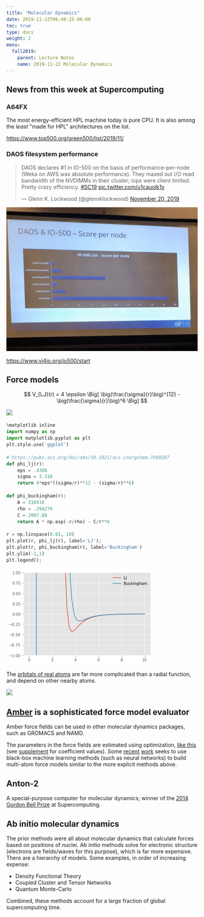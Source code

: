 ```yaml
---
title: "Molecular Dynamics"
date: 2019-11-22T06:49:25-06:00
toc: true
type: docs
weight: 2
menu:
  fall2019:
    parent: Lecture Notes
    name: 2019-11-22 Molecular Dynamics
---
```


## News from this week at Supercomputing

### A64FX

The most energy-efficient HPL machine today is pure CPU.  It is also among the *least* "made for HPL" architectures on the list.

https://www.top500.org/green500/list/2019/11/

### DAOS filesystem performance

<blockquote class="twitter-tweet"><p lang="en" dir="ltr">DAOS declares #1 in IO-500 on the basis of performance-per-node (Weka on AWS was absolute performance). They maxed out I/O read bandwidth of the NVDIMMs in their cluster; iops were client limited. Pretty crazy efficiency. <a href="https://twitter.com/hashtag/SC19?src=hash&amp;ref_src=twsrc%5Etfw">#SC19</a> <a href="https://t.co/u1cauolk1y">pic.twitter.com/u1cauolk1y</a></p>&mdash; Glenn K. Lockwood (@glennklockwood) <a href="https://twitter.com/glennklockwood/status/1197291164275109890?ref_src=twsrc%5Etfw">November 20, 2019</a></blockquote> <script async src="https://platform.twitter.com/widgets.js" charset="utf-8"></script> 

![](EJ2h9s8U8AAbmNJ.jpg)

https://www.vi4io.org/io500/start

## Force models

$$ V_{LJ}(r) = 4 \epsilon \Big[ \big(\frac{\sigma}{r}\big)^{12} - \big(\frac{\sigma}{r}\big)^6 \Big] $$

![](https://upload.wikimedia.org/wikipedia/commons/thumb/5/51/12-6-Lennard-Jones-Potential.svg/640px-12-6-Lennard-Jones-Potential.svg.png)


```python
%matplotlib inline
import numpy as np
import matplotlib.pyplot as plt
plt.style.use('ggplot')

# https://pubs.acs.org/doi/abs/10.1021/acs.inorgchem.7b00207
def phi_lj(r):
    eps = .4308
    sigma = 3.310
    return 4*eps*((sigma/r)**12 - (sigma/r)**6)

def phi_buckingham(r):
    A = 318418
    rho = .294276
    C = 2007.88
    return A * np.exp(-r/rho) - C/r**6

r = np.linspace(0.01, 10)
plt.plot(r, phi_lj(r), label='LJ');
plt.plot(r, phi_buckingham(r), label='Buckingham')
plt.ylim(-1,1)
plt.legend();
```


![png](./lecture_2_0.png)


The [orbitals of real atoms](https://en.wikipedia.org/wiki/Atomic_orbital#Orbitals_table) are far more complicated than a radial function, and depend on other nearby atoms.

![](https://upload.wikimedia.org/wikipedia/commons/5/5f/Lysine_fisher_structure_and_3d_ball.svg)

## [Amber](http://ambermd.org/AmberModels.php) is a sophisticated force model evaluator

Amber force fields can be used in other molecular dynamics packages, such as GROMACS and NAMD.

The parameters in the force fields are estimated using optimization, [like this](https://pubs.acs.org/doi/abs/10.1021/acs.jctc.5b00255) (see [supplement](https://pubs.acs.org/doi/suppl/10.1021/acs.jctc.5b00255/suppl_file/ct5b00255_si_001.pdf) for coefficient values).  Some [recent](https://www.nature.com/articles/s41467-018-06169-2) [work](https://www.nature.com/articles/s41467-019-12875-2) seeks to use black-box machine learning methods (such as neural networks) to build multi-atom force models similar to the more explicit methods above.

## Anton-2

A special-purpose computer for molecular dynamics; winner of the [2014 Gordon Bell Prize](https://dl.acm.org/citation.cfm?id=2683599) at Supercomputing.

## Ab initio molecular dynamics

The prior methods were all about molecular dynamics that calculate forces based on positions of nuclei.  Ab initio methods solve for electronic structure (electrons are fields/waves for this purpose), which is far more expensive.  There are a hierarchy of models.  Some examples, in order of increasing expense:

* Density Functional Theory
* Coupled Cluster and Tensor Networks
* Quantum Monte-Carlo

Combined, these methods account for a large fraction of global supercomputing time.
